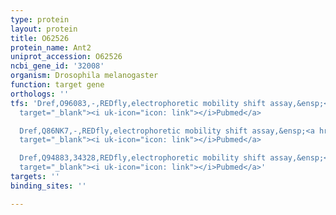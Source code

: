 ```yaml
---
type: protein
layout: protein
title: O62526
protein_name: Ant2
uniprot_accession: O62526
ncbi_gene_id: '32008'
organism: Drosophila melanogaster
function: target gene
orthologs: ''
tfs: 'Dref,O96083,-,REDfly,electrophoretic mobility shift assay,&ensp;<a href="https://www.ncbi.nlm.nih.gov/pubmed/?term=17535248%5Buid%5D+OR+20965965%5Buid%5D"
  target="_blank"><i uk-icon="icon: link"></i>Pubmed</a>

  Dref,Q86NK7,-,REDfly,electrophoretic mobility shift assay,&ensp;<a href="https://www.ncbi.nlm.nih.gov/pubmed/?term=17535248%5Buid%5D+OR+20965965%5Buid%5D"
  target="_blank"><i uk-icon="icon: link"></i>Pubmed</a>

  Dref,Q94883,34328,REDfly,electrophoretic mobility shift assay,&ensp;<a href="https://www.ncbi.nlm.nih.gov/pubmed/?term=17535248%5Buid%5D+OR+20965965%5Buid%5D"
  target="_blank"><i uk-icon="icon: link"></i>Pubmed</a>'
targets: ''
binding_sites: ''

---
```

